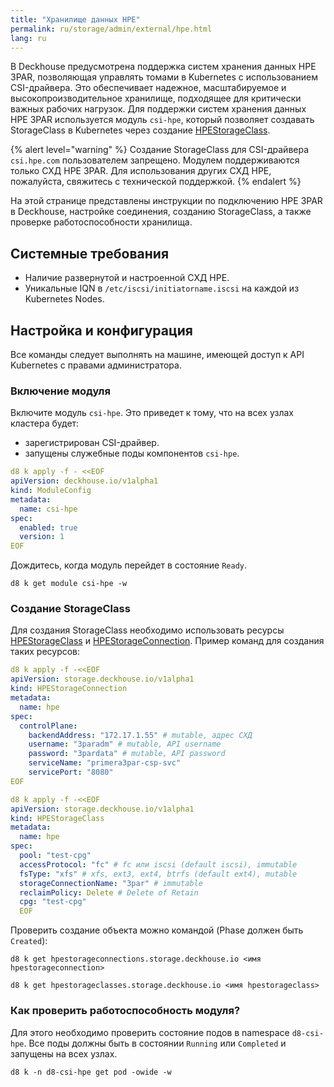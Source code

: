 ```yaml
---
title: "Хранилище данных HPE"
permalink: ru/storage/admin/external/hpe.html
lang: ru
---
```


В Deckhouse предусмотрена поддержка систем хранения данных HPE 3PAR, позволяющая управлять томами в Kubernetes с использованием CSI-драйвера. Это обеспечивает надежное, масштабируемое и высокопроизводительное хранилище, подходящее для критически важных рабочих нагрузок. Для поддержки систем хранения данных HPE 3PAR используется модуль `csi-hpe`, который позволяет создавать StorageClass в Kubernetes через создание [HPEStorageClass](../../../reference/cr/hpestorageclass/).

{% alert level="warning" %}
Создание StorageClass для CSI-драйвера `csi.hpe.com` пользователем запрещено.
Модулем поддерживаются только СХД HPE 3PAR. Для использования других СХД HPE, пожалуйста, свяжитесь с технической поддержкой.
{% endalert %}

На этой странице представлены инструкции по подключению HPE 3PAR в Deckhouse, настройке соединения, созданию StorageClass, а также проверке работоспособности хранилища.

## Системные требования

- Наличие развернутой и настроенной СХД HPE.
- Уникальные IQN в `/etc/iscsi/initiatorname.iscsi` на каждой из Kubernetes Nodes.

## Настройка и конфигурация

Все команды следует выполнять на машине, имеющей доступ к API Kubernetes с правами администратора.

### Включение модуля

Включите модуль `csi-hpe`. Это приведет к тому, что на всех узлах кластера будет:
- зарегистрирован CSI-драйвер.
- запущены служебные поды компонентов `csi-hpe`.

```yaml
d8 k apply -f - <<EOF
apiVersion: deckhouse.io/v1alpha1
kind: ModuleConfig
metadata:
  name: csi-hpe
spec:
  enabled: true
  version: 1
EOF
```

Дождитесь, когда модуль перейдет в состояние `Ready`.

```shell
d8 k get module csi-hpe -w
```

### Создание StorageClass

Для создания StorageClass необходимо использовать ресурсы [HPEStorageClass](../../../reference/cr/hpestorageclass/) и [HPEStorageConnection](../../../reference/cr/hpestorageconnection/). Пример команд для создания таких ресурсов:

```yaml
d8 k apply -f -<<EOF
apiVersion: storage.deckhouse.io/v1alpha1
kind: HPEStorageConnection
metadata:
  name: hpe
spec:
  controlPlane:
    backendAddress: "172.17.1.55" # mutable, адрес СХД
    username: "3paradm" # mutable, API username
    password: "3pardata" # mutable, API password
    serviceName: "primera3par-csp-svc"
    servicePort: "8080"
EOF
```

```yaml
d8 k apply -f -<<EOF
apiVersion: storage.deckhouse.io/v1alpha1
kind: HPEStorageClass
metadata:
  name: hpe
spec:
  pool: "test-cpg"
  accessProtocol: "fc" # fc или iscsi (default iscsi), immutable
  fsType: "xfs" # xfs, ext3, ext4, btrfs (default ext4), mutable
  storageConnectionName: "3par" # immutable
  reclaimPolicy: Delete # Delete of Retain
  cpg: "test-cpg"
  EOF
```

Проверить создание объекта можно командой (Phase должен быть `Created`):

```shell
d8 k get hpestorageconnections.storage.deckhouse.io <имя hpestorageconnection>
```

```shell
d8 k get hpestorageclasses.storage.deckhouse.io <имя hpestorageclass>
```

### Как проверить работоспособность модуля?

Для этого необходимо проверить состояние подов в namespace `d8-csi-hpe`. Все поды должны быть в состоянии `Running` или `Completed` и запущены на всех узлах.

```shell
d8 k -n d8-csi-hpe get pod -owide -w
```
